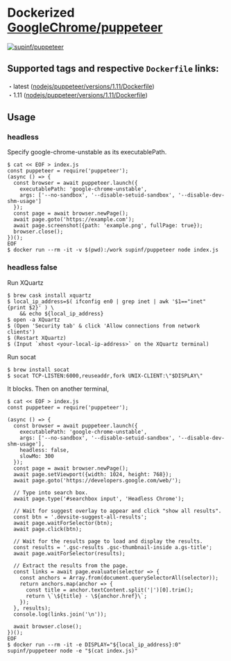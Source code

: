 # Dockerized [GoogleChrome/puppeteer](https://github.com/GoogleChrome/puppeteer)

[![supinf/puppeteer](http://dockeri.co/image/supinf/puppeteer)](https://hub.docker.com/r/supinf/puppeteer/)

## Supported tags and respective `Dockerfile` links:

・latest ([nodejs/puppeteer/versions/1.11/Dockerfile](https://github.com/supinf/dockerized-tools/blob/master/nodejs/puppeteer/versions/1.11/Dockerfile))  
・1.11 ([nodejs/puppeteer/versions/1.11/Dockerfile](https://github.com/supinf/dockerized-tools/blob/master/nodejs/puppeteer/versions/1.11/Dockerfile))  

## Usage

### headless

Specify google-chrome-unstable as its executablePath.

```
$ cat << EOF > index.js
const puppeteer = require('puppeteer');
(async () => {
  const browser = await puppeteer.launch({
    executablePath: 'google-chrome-unstable',
    args: ['--no-sandbox', '--disable-setuid-sandbox', '--disable-dev-shm-usage']
  });
  const page = await browser.newPage();
  await page.goto('https://example.com');
  await page.screenshot({path: 'example.png', fullPage: true});
  browser.close();
})();
EOF
$ docker run --rm -it -v $(pwd):/work supinf/puppeteer node index.js
```

### headless false

Run XQuartz

```
$ brew cask install xquartz
$ local_ip_address=$( ifconfig en0 | grep inet | awk '$1=="inet" {print $2}' ) \
    && echo ${local_ip_address}
$ open -a XQuartz
$ (Open 'Security tab' & click 'Allow connections from network clients')
$ (Restart XQuartz)
$ (Input `xhost <your-local-ip-address>` on the XQuartz terminal)
```

Run socat

```
$ brew install socat
$ socat TCP-LISTEN:6000,reuseaddr,fork UNIX-CLIENT:\"$DISPLAY\"
```

It blocks. Then on another terminal,

```
$ cat << EOF > index.js
const puppeteer = require('puppeteer');

(async () => {
  const browser = await puppeteer.launch({
    executablePath: 'google-chrome-unstable',
    args: ['--no-sandbox', '--disable-setuid-sandbox', '--disable-dev-shm-usage'],
    headless: false,
    slowMo: 300
  });
  const page = await browser.newPage();
  await page.setViewport({width: 1024, height: 768});
  await page.goto('https://developers.google.com/web/');

  // Type into search box.
  await page.type('#searchbox input', 'Headless Chrome');

  // Wait for suggest overlay to appear and click "show all results".
  const btn = '.devsite-suggest-all-results';
  await page.waitForSelector(btn);
  await page.click(btn);

  // Wait for the results page to load and display the results.
  const results = '.gsc-results .gsc-thumbnail-inside a.gs-title';
  await page.waitForSelector(results);

  // Extract the results from the page.
  const links = await page.evaluate(selector => {
    const anchors = Array.from(document.querySelectorAll(selector));
    return anchors.map(anchor => {
      const title = anchor.textContent.split('|')[0].trim();
      return \`\${title} - \${anchor.href}\`;
    });
  }, results);
  console.log(links.join('\n'));

  await browser.close();
})();
EOF
$ docker run --rm -it -e DISPLAY="${local_ip_address}:0" supinf/puppeteer node -e "$(cat index.js)"
```
